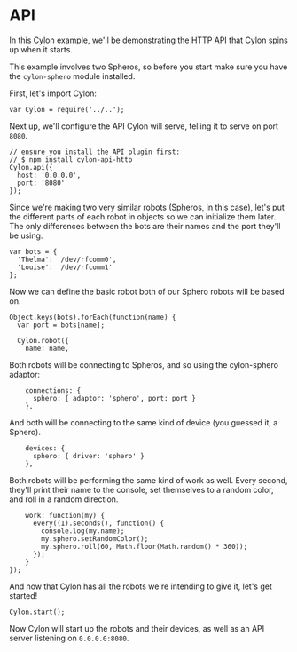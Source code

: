 # API

In this Cylon example, we'll be demonstrating the HTTP API that Cylon spins up
when it starts.

This example involves two Spheros, so before you start make sure you have the
`cylon-sphero` module installed.

First, let's import Cylon:

    var Cylon = require('../..');

Next up, we'll configure the API Cylon will serve, telling it to serve on port
`8080`.

    // ensure you install the API plugin first:
    // $ npm install cylon-api-http
    Cylon.api({
      host: '0.0.0.0',
      port: '8080'
    });

Since we're making two very similar robots (Spheros, in this case), let's put
the different parts of each robot in objects so we can initialize them later.
The only differences between the bots are their names and the port they'll be
using.

    var bots = {
      'Thelma': '/dev/rfcomm0',
      'Louise': '/dev/rfcomm1'
    };

Now we can define the basic robot both of our Sphero robots will be based on.

    Object.keys(bots).forEach(function(name) {
      var port = bots[name];

      Cylon.robot({
        name: name,

Both robots will be connecting to Spheros, and so using the cylon-sphero
adaptor:

        connections: {
          sphero: { adaptor: 'sphero', port: port }
        },

And both will be connecting to the same kind of device (you guessed it,
a Sphero).

        devices: {
          sphero: { driver: 'sphero' }
        },

Both robots will be performing the same kind of work as well.  Every second,
they'll print their name to the console, set themselves to a random color, and
roll in a random direction.

        work: function(my) {
          every((1).seconds(), function() {
            console.log(my.name);
            my.sphero.setRandomColor();
            my.sphero.roll(60, Math.floor(Math.random() * 360));
          });
        }
    });

And now that Cylon has all the robots we're intending to give it, let's get
started!

    Cylon.start();

Now Cylon will start up the robots and their devices, as well as an API server
listening on `0.0.0.0:8080`.
